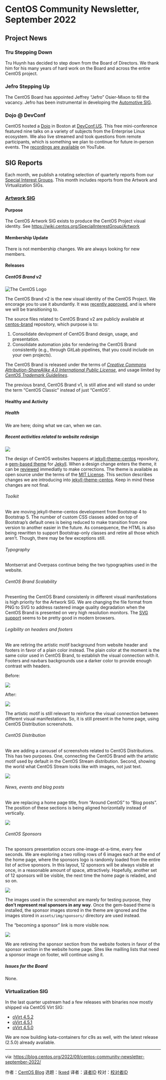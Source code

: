 [#]: subject: "CentOS Community Newsletter, September 2022"
[#]: via: "https://blog.centos.org/2022/09/centos-community-newsletter-september-2022/"
[#]: author: "CentOS Blog https://blog.centos.org"
[#]: collector: "lkxed"
[#]: translator: "lkxed"
[#]: reviewer: " "
[#]: publisher: " "
[#]: url: " "

CentOS Community Newsletter, September 2022
======

## Project News

### Tru Stepping Down

Tru Huynh has decided to step down from the Board of Directors. We thank him for his many years of hard work on the Board and across the entire CentOS project.

### Jefro Stepping Up

The CentOS Board has appointed Jeffrey “Jefro” Osier-Mixon to fill the vacancy. Jefro has been instrumental in developing the [Automotive SIG][1].

### Dojo @ DevConf

CentOS hosted a [Dojo][2] in Boston at [DevConf.US][3]. This free mini-conference featured nine talks on a variety of subjects from the Enterprise Linux ecosystem. We also live streamed and took questions from remote participants, which is something we plan to continue for future in-person events. The [recordings are available][4] on YouTube.

## SIG Reports

Each month, we publish a rotating selection of quarterly reports from our [Special Interest Groups][5]. This month includes reports from the Artwork and Virtualization SIGs.

### [Artwork SIG][5a]

#### Purpose

The CentOS Artwork SIG exists to produce the CentOS Project visual identity. See https://wiki.centos.org/SpecialInterestGroup/Artwork

#### Membership Update

There is not membership changes. We are always looking for new members.

#### Releases

##### CentOS Brand v2

![The CentOS Logo][6]

The CentOS Brand v2 is the new visual identity of the CentOS Project. We encorage you to use it abundantly. It was [recently approved][7], and is where we will be transitioning to.

The source files related to CentOS Brand v2 are publicly available at [centos-brand][8] repository, which purpose is to:

1. Consolidate devlopment of CentOS Brand design, usage, and presentation.
2. Consolidate automation jobs for rendering the CentOS Brand consistently (e.g., through GitLab pipelines, that you could include on your own projects).

The CentOS Brand is released under the terms of _[Creative Commons Attribution-ShareAlike 4.0 International Public License][9]_, and usage limited by _[CentOS Trademark Guidelines][10]_.

The previous brand, CentOS Brand v1, is still ative and will stand so under the term “CentOS Classic” instead of just “CentOS”.

#### Healthy and Activity

##### Health

We are here; doing what we can, when we can.

##### Recent activities related to website redesign

![][11]

The design of CentOS websites happens at [jekyll-theme-centos][12] repository, a [gem-based theme][13] for [Jekyll][14]. When a design change enters the theme, it can be [reviewed][15] immediatly to make corrections. The theme is available as open source under the terms of the [MIT License][16]. This section describes changes we are introducing into [jekyll-theme-centos][12]. Keep in mind these changes are not final.

###### Toolkit

We are moving jekyll-theme-centos development from Bootstrap 4 to Bootstrap 5. The number of custom CSS classes added on top of Bootstrap’s default ones is being reduced to make transition from one version to another easier in the future. As consequence, the HTML is also being rewritten to support Bootstrap-only classes and retire all those which aren’t. Though, there may be few exceptions still.

###### Typography

Montserrat and Overpass continue being the two typographies used in the website.

###### CentOS Brand Scalability

Presenting the CentOS Brand consistenly in different visual manifestations is high priority for the Artwork SIG. We are changing the file format from PNG to SVG to address rastered image quality degradation when the CentOS Brand is presented on very high resolution monitors. The [SVG support][17] seems to be pretty good in modern browsers.

###### Legibility on headers and footers

We are retiring the artistic motif background from website header and footers in favor of a plain color instead. The plain color at the moment is the same color used in CentOS Brand, to establish the visual connection with it. Footers and navbars backgrounds use a darker color to provide enough contrast with headers.

Before:

![][18]

After:

![][19]

The artistic motif is still relevant to reinforce the visual connection between different visual manifestations. So, it is still present in the home page, using CentOS Distribution screenshots.

###### CentOS Distribution

We are adding a carousel of screenshots related to CentOS Distributions. This has two purposes. One, connecting the CentOS Brand with the artistic motif used by default in the CentOS Stream distribution. Second, showing the world what CentOS Stream looks like with images, not just text.

![][20]

###### News, events and blog posts

We are replacing a home page title, from “Around CentOS” to “Blog posts”. The position of these sections is being aligned horizontally instead of vertically.

![][21]

###### CentOS Sponsors

The sponsors presentation occurs one-image-at-a-time, every few seconds. We are exploring a two rolling rows of 6 images each at the end of the home page, where the sponsors logo is randomly loaded from the entire list of active sponsors. In this layout, 12 sponsors will be always visible at once, in a reasonable amount of space, attractively. Hopefully, another set of 12 sponsors will be visible, the next time the home page is reladed, and so on.

![][22]

The images used in the screenshot are marely for testing purpose, they **don’t represent real sponsors in any way**. Once the gem-based theme is installed, the sponsor images stored in the theme are ignored and the images stored in `assets/img/sponsors/` directory are used instead.

The “becoming a sponsor” link is more visible now.

![][23]

We are retireing the sponsor section from the website footers in favor of the sponsor section in the website home page. Sites like mailling lists that need a sponsor image on footer, will continue using it.

##### Issues for the Board

None.

### Virtualization SIG

In the last quarter upstream had a few releases with binaries now mostly shipped via CentOS Virt SIG:

- [oVirt 4.5.2][24]
- [oVirt 4.5.1][25]
- [oVirt 4.5.0][26]

We are now building kata-containers for c9s as well, with the latest release (2.5.0) already available.

--------------------------------------------------------------------------------

via: https://blog.centos.org/2022/09/centos-community-newsletter-september-2022/

作者：[CentOS Blog][a]
选题：[lkxed][b]
译者：[译者ID](https://github.com/译者ID)
校对：[校对者ID](https://github.com/校对者ID)

[a]: https://blog.centos.org
[b]: https://github.com/lkxed
[1]: https://wiki.centos.org/SpecialInterestGroup/Automotive
[2]: https://wiki.centos.org/Events/Dojo/DevConfUS2022
[3]: https://www.devconf.info/us/
[4]: https://www.youtube.com/watch?v=5usWZhLnJyA&list=PLuRtbOXpVDjDP1RLkzZmLbp699cCBnn47
[5]: https://blog.centos.org/2022/07/centos-hyperscale-sig-quarterly-report-for-2022q2/
[5a]: https://wiki.centos.org/SpecialInterestGroup/Artwork
[6]: https://gitlab.com/areguera/centos-brand/-/raw/v2/Sources/centos-logo.svg
[7]: https://git.centos.org/centos/board/issue/4#comment-612
[8]: https://gitlab.com/areguera/centos-brand/
[9]: https://creativecommons.org/licenses/by-sa/4.0/legalcode
[10]: https://www.centos.org/legal/trademarks/
[11]: https://i.imgur.com/RRPGRK4.png
[12]: https://gitlab.com/areguera/jekyll-theme-centos/-/tree/migration-to-bootstrap-v5
[13]: https://rubygems.org/gems/jekyll-theme-centos
[14]: https://jekyllrb.com/
[15]: https://areguera.gitlab.io/jekyll-theme-centos/
[16]: https://opensource.org/licenses/MIT
[17]: https://developer.mozilla.org/en-US/docs/Web/Media/Formats/Image_types#svg_scalable_vector_graphics
[18]: https://i.imgur.com/jrK4dk1.jpg
[19]: https://i.imgur.com/bQz4828.png
[20]: https://i.imgur.com/J7CWrPo.jpg
[21]: https://i.imgur.com/ydK4Eb2.jpg
[22]: https://i.imgur.com/ScXzGVw.png
[23]: https://i.imgur.com/RqPVH9o.jpg
[24]: https://blogs.ovirt.org/2022/08/ovirt-4-5-2-is-now-generally-available/
[25]: https://blogs.ovirt.org/2022/06/ovirt-4-5-1-is-now-generally-available/
[26]: https://blogs.ovirt.org/2022/04/ovirt-4-5-0-is-now-generally-available/